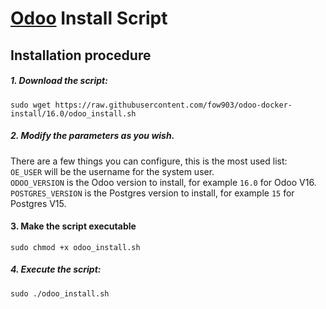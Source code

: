 # [Odoo](https://www.odoo.com "Odoo's Homepage") Install Script
## Installation procedure

##### 1. Download the script:
```
sudo wget https://raw.githubusercontent.com/fow903/odoo-docker-install/16.0/odoo_install.sh
```
##### 2. Modify the parameters as you wish.
There are a few things you can configure, this is the most used list:<br/>
```OE_USER``` will be the username for the system user.<br/>
```ODOO_VERSION``` is the Odoo version to install, for example ```16.0``` for Odoo V16.<br/>
```POSTGRES_VERSION``` is the Postgres version to install, for example ```15``` for Postgres V15.<br/>
#### 3. Make the script executable
```
sudo chmod +x odoo_install.sh
```
##### 4. Execute the script:
```
sudo ./odoo_install.sh
```